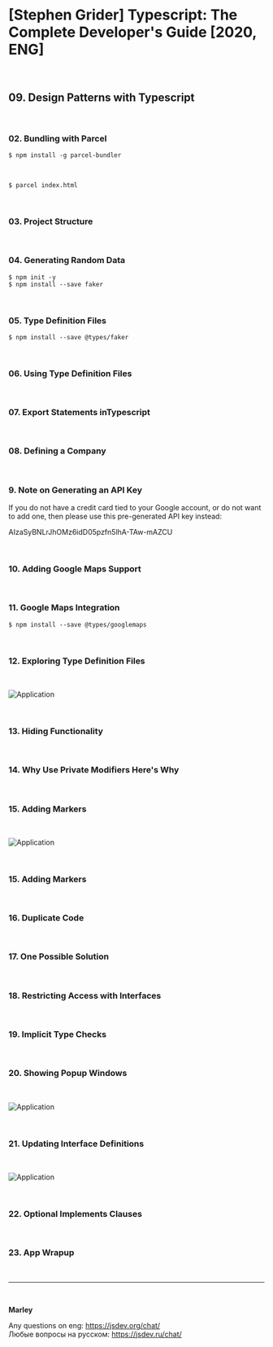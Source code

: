 # [Stephen Grider] Typescript: The Complete Developer's Guide [2020, ENG]

<br/>

## 09. Design Patterns with Typescript

<br/>

### 02. Bundling with Parcel

    $ npm install -g parcel-bundler

<br/>

    $ parcel index.html

<br/>

### 03. Project Structure

<br/>

### 04. Generating Random Data

    $ npm init -y
    $ npm install --save faker

<br/>

### 05. Type Definition Files

    $ npm install --save @types/faker

<br/>

### 06. Using Type Definition Files

<br/>

### 07. Export Statements inTypescript

<br/>

### 08. Defining a Company

<br/>

### 9. Note on Generating an API Key

If you do not have a credit card tied to your Google account, or do not want to add one, then please use this pre-generated API key instead:

AIzaSyBNLrJhOMz6idD05pzfn5lhA-TAw-mAZCU

<br/>

### 10. Adding Google Maps Support

<br/>

### 11. Google Maps Integration

    $ npm install --save @types/googlemaps

<br/>

### 12. Exploring Type Definition Files

<br/>

![Application](/img/pic-01-01.png?raw=true)

<br/>

### 13. Hiding Functionality

<br/>

### 14. Why Use Private Modifiers Here's Why

<br/>

### 15. Adding Markers

<br/>

![Application](/img/pic-01-02.png?raw=true)

<br/>

### 15. Adding Markers

<br/>

### 16. Duplicate Code

<br/>

### 17. One Possible Solution

<br/>

### 18. Restricting Access with Interfaces

<br/>

### 19. Implicit Type Checks

<br/>

### 20. Showing Popup Windows

<br/>

![Application](/img/pic-01-03.png?raw=true)

<br/>

### 21. Updating Interface Definitions

<br/>

![Application](/img/pic-01-04.png?raw=true)

<br/>

### 22. Optional Implements Clauses

<br/>

### 23. App Wrapup

<br/>

---

<br/>

**Marley**

Any questions on eng: https://jsdev.org/chat/  
Любые вопросы на русском: https://jsdev.ru/chat/
